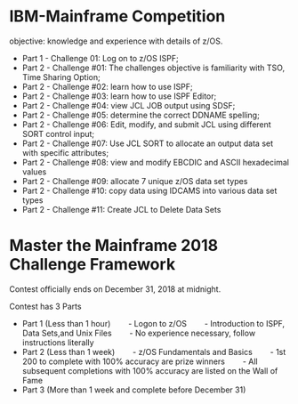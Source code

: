 # IBM-Mainframe Competition
objective: knowledge and experience with details of z/OS.

- Part 1 - Challenge 01: Log on to z/OS ISPF; 
- Part 2 - Challenge #01: The challenges objective is familiarity with TSO, Time Sharing Option; 
- Part 2 - Challenge #02: learn how to use ISPF; 
- Part 2 - Challenge #03:  learn how to use ISPF Editor; 
- Part 2 - Challenge #04:  view JCL JOB output using SDSF; 
- Part 2 - Challenge #05: determine the correct DDNAME spelling; 
- Part 2 - Challenge #06: Edit, modify, and submit JCL using different SORT control input; 
- Part 2 - Challenge #07: Use JCL SORT to allocate an output data set with specific attributes; 
- Part 2 - Challenge #08: view and modify EBCDIC and ASCII hexadecimal values
- Part 2 - Challenge #09: allocate 7 unique z/OS data set types
- Part 2 - Challenge #10: copy data using IDCAMS into various data set types
- Part 2 - Challenge #11: Create JCL to Delete Data Sets

# Master the Mainframe 2018 Challenge Framework 
Contest officially ends on December 31, 2018 at midnight.

Contest has 3 Parts

- Part 1 (Less than 1 hour)
  - Logon to z/OS
  - Introduction to ISPF, Data Sets,and Unix Files
  - No experience necessary, follow instructions literally
- Part 2 (Less than 1 week)
  - z/OS Fundamentals and Basics
  - 1st 200 to complete with 100% accuracy are prize winners
  - All subsequent completions with 100% accuracy are listed on the Wall of Fame
- Part 3 (More than 1 week and complete before December 31)
  

